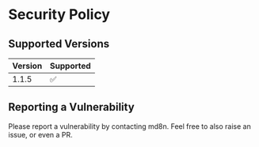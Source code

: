 # Security Policy

## Supported Versions

| Version | Supported          |
| ------- | ------------------ |
| 1.1.5   | :white_check_mark: |

## Reporting a Vulnerability

Please report a vulnerability by contacting md8n.  Feel free to also raise an issue, or even a PR.
